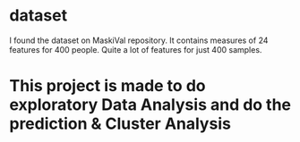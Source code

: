 # dataset
I found the dataset on MaskiVal repository.
It contains measures of 24 features for 400 people. Quite a lot of features for just 400 samples.
# This project is made to do exploratory Data Analysis and do the prediction & Cluster Analysis
